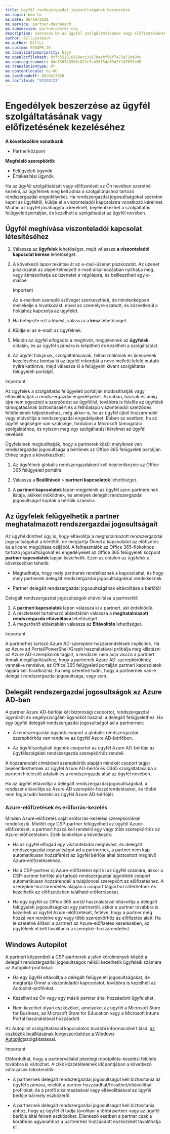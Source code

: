 ```yaml
---
title: Ügyfél rendszergazdai jogosultságának beszerzése
ms.topic: how-to
ms.date: 06/19/2020
ms.service: partner-dashboard
ms.subservice: partnercenter-csp
description: Szerezze be az ügyfél szolgáltatásának vagy előfizetésének a nevében történő kezeléséhez szükséges engedélyeket. Ismerje meg, hogyan adhatók meg, vonhatók vissza és kezelhetők az engedélyek.
author: BillLinzbach
ms.author: BillLi
ms.custom: SEOAPR.20
ms.localizationpriority: high
ms.openlocfilehash: dcfc552016560ecc3167deebf96f7a75a72048bc
ms.sourcegitcommit: 8dc139749916c822c5c438f54a03d2f147697dd5
ms.translationtype: MT
ms.contentlocale: hu-HU
ms.lasthandoff: 08/04/2020
ms.locfileid: "92528123"
---
```

# <a name="obtain-permissions-to-manage-a-customers-service-or-subscription"></a>Engedélyek beszerzése az ügyfél szolgáltatásának vagy előfizetésének kezeléséhez

**A következőkre vonatkozik**

- Partnerközpont

**Megfelelő szerepkörök**

- Felügyeleti ügynök
- Értékesítési ügynök

Ha az ügyfél szolgáltatását vagy előfizetését az Ön nevében szeretné kezelni, az ügyfélnek meg kell adnia a szolgáltatáshoz tartozó rendszergazdai engedélyeket. Ha rendszergazdai jogosultságokat szeretne kapni az ügyféltől, küldje el a viszonteladói kapcsolatra vonatkozó kérelmet. Miután az ügyfél jóváhagyta a kérelmét, bejelentkezhet a szolgáltatás felügyeleti portálján, és kezelheti a szolgáltatást az ügyfél nevében. 

## <a name="invite-a-customer-to-establish-a-reseller-relationship-with-you"></a>Ügyfél meghívása viszonteladói kapcsolat létesítéséhez

1.  Válassza az **ügyfelek** lehetőséget, majd válassza **a viszonteladói kapcsolat kérése** lehetőséget.

2.  A következő lapon tekintse át az e-mail-üzenet piszkozatát. Az üzenet piszkozatát az alapértelmezett e-mail-alkalmazásban nyithatja meg, vagy átmásolhatja az üzenetet a vágólapra, és beillesztheti egy e-mailbe. 

    >[!IMPORTANT]
    >Az e-mailben szereplő szöveget szerkesztheti, de mindenképpen mellékelje a hivatkozást, mivel az személyre szabott, és közvetlenül a fiókjához kapcsolja az ügyfelet. 
    
3.  Ha befejezte ezt a lépést, válassza a **kész** lehetőséget.

4.  Küldje el az e-mailt az ügyfélnek.

5.  Miután az ügyfél elfogadta a meghívót, megjelennek az **ügyfelek** oldalán, és az ügyfél számára is kiépítheti és kezelheti a szolgáltatást.

6.  Az ügyfél fiókjának, szolgáltatásainak, felhasználóinak és licencének kezeléséhez bontsa ki az ügyfél rekordját a neve melletti lefelé mutató nyílra kattintva, majd válassza ki a felügyelni kívánt szolgáltatás felügyeleti portálját.

>[!IMPORTANT]  
>Az ügyfelek a szolgáltatás felügyeleti portálján módosíthatják vagy eltávolíthatják a rendszergazdai engedélyeket. Azonban, hacsak és amíg újra nem egyezteti a szerződést az ügyféllel, továbbra is felelős az ügyfelek támogatásának biztosításáért és a felhőalapú viszonteladói szerződés feltételeinek teljesítéséhez, még akkor is, ha az ügyfél újból hozzárendeli vagy eltávolítja a rendszergazdai engedélyeket. Ebben az esetben, ha az ügyfél segítségre van szüksége, forduljon a Microsoft támogatási szolgálatához, és nyisson meg egy szolgáltatási kérelmet az ügyfél nevében.

Ügyfeleinek megtudhatják, hogy a partnerek közül melyiknek van rendszergazdai jogosultsága a bérlőnek az Office 365 felügyeleti portálján. Ehhez tegye a következőket:

1. Az ügyfélnek globális rendszergazdaként kell bejelentkeznie az Office 365 felügyeleti portálra.

2. Válassza a **Beállítások**  >  **partneri kapcsolatok** lehetőséget.

3. A **partneri kapcsolatok** lapon megjelenik az ügyfél azon partnereinek listája, akikkel működnek, és amelyek delegált rendszergazdai jogosultságot kaptak a bérlőik számára.

## <a name="customers-can-manage-a-partners-delegated-admin-privileges"></a>Az ügyfelek felügyelhetik a partner meghatalmazott rendszergazdai jogosultságait 

Az ügyfél dönthet úgy is, hogy eltávolítja a meghatalmazott rendszergazdai jogosultságokat a bérlőtől, de megtartja Önnel a kapcsolatot az előfizetés és a licenc megújítása céljából. A felhasználók az Office 365-fiókokhoz tartozó jogosultságokat és engedélyeket az Office 365 felügyeleti központ **partner kapcsolatok** lapján kezelhetik. Ezen az oldalon az ügyfelek a következőket tehetik:

- Megtudhatja, hogy mely partnerek rendelkeznek a kapcsolattal, és hogy mely partnerek delegált rendszergazdai jogosultságokkal rendelkeznek

- Partner delegált rendszergazdai jogosultságának eltávolítása a bérlőtől

Delegált rendszergazdai jogosultságok eltávolítása a partnertől:

1. A **partneri kapcsolatok** lapon válassza ki a partnert, aki érdeklődik.
2. A részleteket tartalmazó ablaktáblán válassza a **meghatalmazott rendszergazda eltávolítása** lehetőséget.
3. A megerősítő ablaktáblán válassza az **Eltávolítás** lehetőséget.

>[!IMPORTANT]  
>A partnerhez tartozó Azure AD-szerepkör-hozzárendelések implicitek. Ha az Azure ad Portal/PowerShell/Graph használatával próbálja meg kilistázni az Azure AD-szerepkörök tagjait, a rendszer nem adja vissza a partnert. Annak megállapításához, hogy a partnerek Azure AD-szerepkörökhöz vannak-e rendelve, az Office 365 felügyeleti portálján partneri kapcsolatok lapjára kell hivatkoznia, ha meg szeretné tudni, hogy a partnernek van-e delegált rendszergazdai jogosultsága, vagy sem.

## <a name="delegated-admin-privileges-in-azure-ad"></a>Delegált rendszergazdai jogosultságok az Azure AD-ben 

A partner Azure AD-bérlője két biztonsági csoportot, rendszergazdai ügynököt és segélyszolgálat-ügynököt használ a delegált felügyelethez. Ha egy ügyfél delegált rendszergazdai jogosultságot ad a partnernek:

- A rendszergazdai ügynök csoport a globális rendszergazdai szerepkörhöz van rendelve az ügyfél Azure AD-bérlőben.

- Az ügyfélszolgálati ügynök csoportot az ügyfél Azure AD-bérlője az ügyfélszolgálati rendszergazda szerepkörhöz rendeli.

A hozzárendelt címtárbeli szerepkörök alapján mindkét csoport tagjai bejelentkezhetnek az ügyfél Azure AD-bérlői és O365 szolgáltatásaiba a partneri hitelesítő adataik és a rendszergazda által az ügyfél nevében.

Ha az ügyfél eltávolítja a delegált rendszergazdai jogosultságokat, a rendszer eltávolítja az Azure AD szerepkör-hozzárendeléseket, és többé nem fogja tudni kezelni az ügyfél Azure AD-bérlőjét.

### <a name="azure-subscriptions-and-resource-management"></a>Azure-előfizetések és erőforrás-kezelés

Minden Azure-előfizetés saját erőforrás-kezelési szerepkörökkel rendelkezik. Mielőtt egy CSP-partner felügyelheti az ügyfél Azure-előfizetését, a partnert hozzá kell rendelni egy vagy több szerepkörhöz az Azure-előfizetésben. Ezek konkrétan a következők:

- Ha az ügyfél elfogad egy viszonteladói meghívást, és delegált rendszergazdai jogosultságot ad a partnernek, a partner nem kap automatikusan hozzáférést az ügyfél bérlője által biztosított meglévő Azure-előfizetésekhez.

- Ha a CSP-partner új Azure-előfizetést épít ki az ügyfél számára, akkor a CSP-partner bérlője alá tartozó rendszergazdai ügynökök csoport automatikusan hozzárendeli a tulajdonosi szerepkört az előfizetéshez. A szerepkör-hozzárendelés alapján a csoport tagjai hozzáférhetnek és kezelhetik az előfizetésben található erőforrásokat.

- Ha egy ügyfél az Office 365 portál használatával eltávolítja a delegált felügyeleti jogosultságokat egy partnertől, akkor a partner továbbra is kezelheti az ügyfél Azure-előfizetését, feltéve, hogy a partner még hozzá van rendelve egy vagy több szerepkörhöz az előfizetés alatt. Ha le szeretné állítani a partnert az Azure-előfizetés kezelésében, az ügyfélnek el kell távolítania a szerepkör-hozzárendelést.

## <a name="windows-autopilot"></a>Windows Autopilot

A partneri központból a CSP-partnerek a jelen körülmények között a delegált rendszergazdai jogosultságok nélkül kezelhetik ügyfeleik számára az Autopilot-profilokat: 

- Ha egy ügyfél eltávolítja a delegált felügyeleti jogosultságokat, de megtartja Önnel a viszonteladói kapcsolatot, továbbra is kezelheti az Autopilot-profilokat.

- Kezelheti az Ön vagy egy másik partner által hozzáadott ügyfeleket. 

- Nem kezelhet olyan eszközöket, amelyeket az ügyfél a Microsoft Store for Business, az Microsoft Store for Education vagy a Microsoft Intune Portal használatával hozzáadott.

Az Autopilot szolgáltatással kapcsolatos további információkért lásd: [az eszközök beállításának leegyszerűsítése a Windows Autopilot](autopilot.md)szolgáltatással.

>[!IMPORTANT]  
>Előfordulhat, hogy a partnervállalat jelenlegi robotpilóta-kezelési felülete továbbra is változhat. A cikk közzétételének időpontjában a következő változások tekintendők:

- A partnernek delegált rendszergazdai jogosultságot kell biztosítania az ügyfél számára, mielőtt a partner hozzáadhat/frissíthet/eltávolíthat profilokat, és a profil alkalmazásával vagy eltávolításával az ügyfél bérlője bármely eszközéről.

- A partnernek delegált rendszergazdai jogosultságot kell biztosítania ahhoz, hogy az ügyfél el tudja távolítani a többi partner vagy az ügyfél bérlője által felvett eszközöket. Ellenkező esetben a partner csak a korábban ugyanahhoz a partnerhez hozzáadott eszközöket távolíthatja el.
